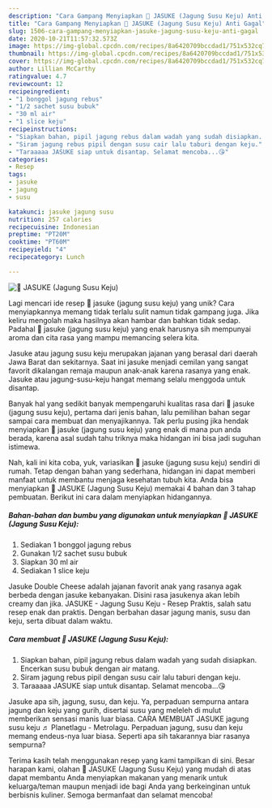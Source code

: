 ```yaml
---
description: "Cara Gampang Menyiapkan 🌻 JASUKE (Jagung Susu Keju) Anti Gagal"
title: "Cara Gampang Menyiapkan 🌻 JASUKE (Jagung Susu Keju) Anti Gagal"
slug: 1506-cara-gampang-menyiapkan-jasuke-jagung-susu-keju-anti-gagal
date: 2020-10-21T11:57:32.573Z
image: https://img-global.cpcdn.com/recipes/8a6420709bccdad1/751x532cq70/🌻-jasuke-jagung-susu-keju-foto-resep-utama.jpg
thumbnail: https://img-global.cpcdn.com/recipes/8a6420709bccdad1/751x532cq70/🌻-jasuke-jagung-susu-keju-foto-resep-utama.jpg
cover: https://img-global.cpcdn.com/recipes/8a6420709bccdad1/751x532cq70/🌻-jasuke-jagung-susu-keju-foto-resep-utama.jpg
author: Lillian McCarthy
ratingvalue: 4.7
reviewcount: 12
recipeingredient:
- "1 bonggol jagung rebus"
- "1/2 sachet susu bubuk"
- "30 ml air"
- "1 slice keju"
recipeinstructions:
- "Siapkan bahan, pipil jagung rebus dalam wadah yang sudah disiapkan. Encerkan susu bubuk dengan air matang."
- "Siram jagung rebus pipil dengan susu cair lalu taburi dengan keju."
- "Taraaaaa JASUKE siap untuk disantap. Selamat mencoba...😘"
categories:
- Resep
tags:
- jasuke
- jagung
- susu

katakunci: jasuke jagung susu 
nutrition: 257 calories
recipecuisine: Indonesian
preptime: "PT20M"
cooktime: "PT60M"
recipeyield: "4"
recipecategory: Lunch

---
```



![🌻 JASUKE (Jagung Susu Keju)](https://img-global.cpcdn.com/recipes/8a6420709bccdad1/751x532cq70/🌻-jasuke-jagung-susu-keju-foto-resep-utama.jpg)

Lagi mencari ide resep 🌻 jasuke (jagung susu keju) yang unik? Cara menyiapkannya memang tidak terlalu sulit namun tidak gampang juga. Jika keliru mengolah maka hasilnya akan hambar dan bahkan tidak sedap. Padahal 🌻 jasuke (jagung susu keju) yang enak harusnya sih mempunyai aroma dan cita rasa yang mampu memancing selera kita.

Jasuke atau jagung susu keju merupakan jajanan yang berasal dari daerah Jawa Barat dan sekitarnya. Saat ini jasuke menjadi cemilan yang sangat favorit dikalangan remaja maupun anak-anak karena rasanya yang enak. Jasuke atau jagung-susu-keju hangat memang selalu menggoda untuk disantap.

Banyak hal yang sedikit banyak mempengaruhi kualitas rasa dari 🌻 jasuke (jagung susu keju), pertama dari jenis bahan, lalu pemilihan bahan segar sampai cara membuat dan menyajikannya. Tak perlu pusing jika hendak menyiapkan 🌻 jasuke (jagung susu keju) yang enak di mana pun anda berada, karena asal sudah tahu triknya maka hidangan ini bisa jadi suguhan istimewa.


Nah, kali ini kita coba, yuk, variasikan 🌻 jasuke (jagung susu keju) sendiri di rumah. Tetap dengan bahan yang sederhana, hidangan ini dapat memberi manfaat untuk membantu menjaga kesehatan tubuh kita. Anda bisa menyiapkan 🌻 JASUKE (Jagung Susu Keju) memakai 4 bahan dan 3 tahap pembuatan. Berikut ini cara dalam menyiapkan hidangannya.

<!--inarticleads1-->

##### Bahan-bahan dan bumbu yang digunakan untuk menyiapkan 🌻 JASUKE (Jagung Susu Keju):

1. Sediakan 1 bonggol jagung rebus
1. Gunakan 1/2 sachet susu bubuk
1. Siapkan 30 ml air
1. Sediakan 1 slice keju


Jasuke Double Cheese adalah jajanan favorit anak yang rasanya agak berbeda dengan jasuke kebanyakan. Disini rasa jasukenya akan lebih creamy dan jika. JASUKE - Jagung Susu Keju - Resep Praktis, salah satu resep enak dan praktis. Dengan berbahan dasar jagung manis, susu dan keju, serta dibuat dalam waktu. 

<!--inarticleads2-->

##### Cara membuat 🌻 JASUKE (Jagung Susu Keju):

1. Siapkan bahan, pipil jagung rebus dalam wadah yang sudah disiapkan. Encerkan susu bubuk dengan air matang.
1. Siram jagung rebus pipil dengan susu cair lalu taburi dengan keju.
1. Taraaaaa JASUKE siap untuk disantap. Selamat mencoba...😘


Jasuke apa sih, jagung, susu, dan keju. Ya, perpaduan sempurna antara jagung dan keju yang gurih, disertai susu yang meleleh di mulut memberikan sensasi manis luar biasa. CARA MEMBUAT JASUKE jagung susu keju ♬ Planetlagu - Metrolagu. Perpaduan jagung, susu dan keju memang endeus-nya luar biasa. Seperti apa sih takarannya biar rasanya sempurna? 

Terima kasih telah menggunakan resep yang kami tampilkan di sini. Besar harapan kami, olahan 🌻 JASUKE (Jagung Susu Keju) yang mudah di atas dapat membantu Anda menyiapkan makanan yang menarik untuk keluarga/teman maupun menjadi ide bagi Anda yang berkeinginan untuk berbisnis kuliner. Semoga bermanfaat dan selamat mencoba!
